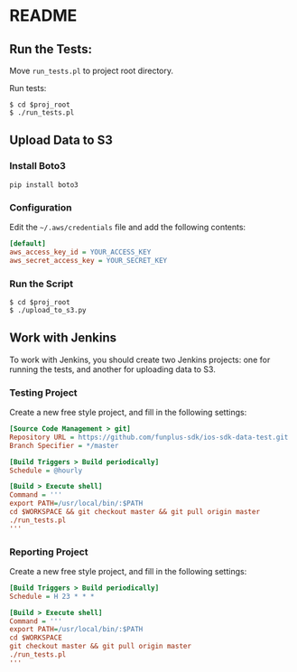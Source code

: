 # README

## Run the Tests:

Move `run_tests.pl` to project root directory.

Run tests:

```shell
$ cd $proj_root
$ ./run_tests.pl
```

## Upload Data to S3

### Install Boto3

```shell
pip install boto3
```

### Configuration

Edit the `~/.aws/credentials` file and add the following contents:

```ini
[default]
aws_access_key_id = YOUR_ACCESS_KEY
aws_secret_access_key = YOUR_SECRET_KEY
```

### Run the Script

```shell
$ cd $proj_root
$ ./upload_to_s3.py
```
## Work with Jenkins

To work with Jenkins, you should create two Jenkins projects: one for running the tests, and another for uploading data to S3.

### Testing Project

Create a new free style project, and fill in the following settings:

```ini
[Source Code Management > git]
Repository URL = https://github.com/funplus-sdk/ios-sdk-data-test.git
Branch Specifier = */master

[Build Triggers > Build periodically]
Schedule = @hourly

[Build > Execute shell]
Command = '''
export PATH=/usr/local/bin/:$PATH
cd $WORKSPACE && git checkout master && git pull origin master
./run_tests.pl
'''
```

### Reporting Project

Create a new free style project, and fill in the following settings:

```ini
[Build Triggers > Build periodically]
Schedule = H 23 * * *

[Build > Execute shell]
Command = '''
export PATH=/usr/local/bin/:$PATH
cd $WORKSPACE
git checkout master && git pull origin master
./run_tests.pl
'''
```

